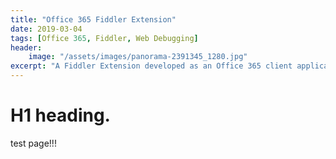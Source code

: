 ```yaml
---
title: "Office 365 Fiddler Extension"
date: 2019-03-04
tags: [Office 365, Fiddler, Web Debugging]
header:
    image: "/assets/images/panorama-2391345_1280.jpg"
excerpt: "A Fiddler Extension developed as an Office 365 client application, server and services centric parser to aid troubleshooting scenarios. The extension can be used by anyone whether you are in contact with Microsoft support ot not."
---
```

# H1 heading.

test page!!!